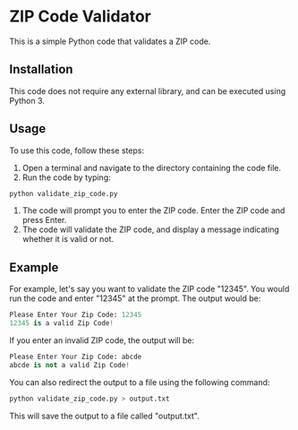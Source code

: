 # ZIP Code Validator

This is a simple Python code that validates a ZIP code.

## Installation

This code does not require any external library, and can be executed using Python 3.

## Usage

To use this code, follow these steps:

1. Open a terminal and navigate to the directory containing the code file.
2. Run the code by typing:

```python
python validate_zip_code.py
```

1. The code will prompt you to enter the ZIP code. Enter the ZIP code and press Enter.
2. The code will validate the ZIP code, and display a message indicating whether it is valid or not.

## Example

For example, let's say you want to validate the ZIP code "12345". You would run the code and enter "12345" at the prompt. The output would be:

```python
Please Enter Your Zip Code: 12345
12345 is a valid Zip Code!
```

If you enter an invalid ZIP code, the output will be:

```python
Please Enter Your Zip Code: abcde
abcde is not a valid Zip Code!
```

You can also redirect the output to a file using the following command:

```python
python validate_zip_code.py > output.txt
```

This will save the output to a file called "output.txt".